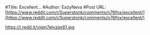 #Title: Excellent...
#Author: EazyNeva
#Post URL: [https://www.reddit.com/r/Superstonk/comments/n76fnx/excellent/](https://www.reddit.com/r/Superstonk/comments/n76fnx/excellent/)


https://i.redd.it/yjqm7elvzqx61.jpg